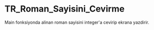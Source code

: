# TR_Roman_Sayisini_Cevirme

Main fonksiyonda alinan roman sayisini integer'a cevirip ekrana yazdirir.
